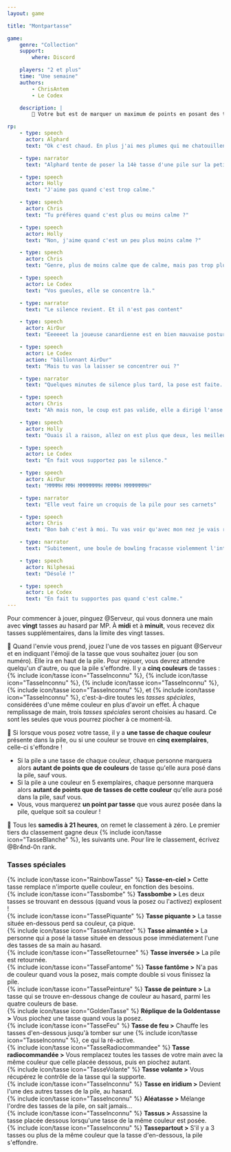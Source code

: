 ```yaml
---
layout: game

title: "Montpartasse"

game:
    genre: "Collection"
    support:
        where: Discord

    players: "2 et plus"
    time: "Une semaine"
    authors:
        - ChrisAntem
        - Le Codex

    description: |
        📖 Votre but est de marquer un maximum de points en posant des tasses de couleur avant que celle-ci ne s'effondre dans de mystérieuses circonstances...

rp:
    - type: speech
      actor: Alphard
      text: "Ok c'est chaud. En plus j'ai mes plumes qui me chatouillent."

    - type: narrator
      text: "Alphard tente de poser la 14è tasse d'une pile sur la petite table. Silence, tension et parquet dans la salle."

    - type: speech
      actor: Holly
      text: "J'aime pas quand c'est trop calme."

    - type: speech
      actor: Chris
      text: "Tu préfères quand c'est plus ou moins calme ?"

    - type: speech
      actor: Holly
      text: "Non, j'aime quand c'est un peu plus moins calme ?"

    - type: speech
      actor: Chris
      text: "Genre, plus de moins calme que de calme, mais pas trop plus non plus ?"

    - type: speech
      actor: Le Codex
      text: "Vos gueules, elle se concentre là."

    - type: narrator
      text: "Le silence revient. Et il n'est pas content"

    - type: speech
      actor: AirDur
      text: "Eeeeeet la joueuse canardienne est en bien mauvaise posture ahlalalalala... Ses adversaires tentent de la déstabiliser mais elle tient le coup, elle le tient ! Va-t-elle réussir l'exploit à poser une Lgbtasse, synonyme de victoire dans ce championnat départemental de pile de tasses de Seine-et-MMH"

    - type: speech
      actor: Le Codex
      action: "bâillonnant AirDur"
      text: "Mais tu vas la laisser se concentrer oui ?"

    - type: narrator
      text: "Quelques minutes de silence plus tard, la pose est faite. Sans clou, ni vis"

    - type: speech
      actor: Chris
      text: "Ah mais non, le coup est pas valide, elle a dirigé l'anse à 225°, c'est un multiple de cinq du coup ça compte pas..."

    - type: speech
      actor: Holly
      text: "Ouais il a raison, allez on est plus que deux, les meilleurs."

    - type: speech
      actor: Le Codex
      text: "En fait vous supportez pas le silence."

    - type: speech
      actor: AirDur
      text: "MMMMH MMH MMMMMMMH MMMMH MMMMMMMH"

    - type: narrator
      text: "Elle veut faire un croquis de la pile pour ses carnets"

    - type: speech
      actor: Chris
      text: "Bon bah c'est à moi. Tu vas voir qu'avec mon nez je vais rien voir venir et tout va se ramasser... J'ai les boules d'avance."

    - type: narrator
      text: "Subitement, une boule de bowling fracasse violemment l'intégralité de la pile. Aucune survivante."

    - type: speech
      actor: Nilphesai
      text: "Désolé !"

    - type: speech
      actor: Le Codex
      text: "En fait tu supportes pas quand c'est calme."
---
```


Pour commencer à jouer, pinguez @Serveur, qui vous donnera une main avec **vingt** tasses au hasard par MP. À **midi** et à **minuit**, vous recevez dix tasses supplémentaires, dans la limite des vingt tasses.

🔋 Quand l'envie vous prend, jouez l'une de vos tasses en piguant @Serveur et en indiquant l'émoji de la tasse que vous souhaitez jouer (ou son numéro). Elle ira en haut de la pile. Pour rejouer, vous devrez attendre quelqu'un d'autre, ou que la pile s'effondre.
Il y a **cinq couleurs** de tasses : {% include icon/tasse icon="TasseInconnu" %}, {% include icon/tasse icon="TasseInconnu" %}, {% include icon/tasse icon="TasseInconnu" %}, {% include icon/tasse icon="TasseInconnu" %}, et {% include icon/tasse icon="TasseInconnu" %}, c'est-à-dire toutes les _tasses spéciales_, considérées d'une même couleur en plus d'avoir un effet.
À chaque remplissage de main, trois _tasses spéciales_ seront choisies au hasard. Ce sont les seules que vous pourrez piocher à ce moment-là.

🎳 Si lorsque vous posez votre tasse, il y a **une tasse de chaque couleur** présente dans la pile, ou si une couleur se trouve en **cinq exemplaires**, celle-ci s'effondre !
- Si la pile a une tasse de chaque couleur, chaque personne marquera alors **autant de points que de couleurs** de tasse qu'elle aura posé dans la pile, sauf vous.
- Si la pile a une couleur en 5 exemplaires, chaque personne marquera alors **autant de points que de tasses de cette couleur** qu'elle aura posé dans la pile, sauf vous.
- Vous, vous marquerez **un point par tasse** que vous aurez posée dans la pile, quelque soit sa couleur !

📅 Tous les **samedis à 21 heures**, on remet le classement à zéro. Le premier tiers du classement gagne deux {% include icon/tasse icon="TasseBlanche" %}, les suivants une. Pour lire le classement, écrivez @Br4nd-0n rank.

### Tasses spéciales

{% include icon/tasse icon="RainbowTasse" %} **Tasse-en-ciel >** Cette tasse remplace n'importe quelle couleur, en fonction des besoins.  
{% include icon/tasse icon="Tassbombe" %} **Tassbombe >** Les deux tasses se trouvant en dessous (quand vous la posez ou l'activez) explosent !  
{% include icon/tasse icon="TassePiquante" %} **Tasse piquante >** La tasse située en-dessous perd sa couleur, ça pique.  
{% include icon/tasse icon="TasseAimantee" %} **Tasse aimantée >** La personne qui a posé la tasse située en dessous pose immédiatement l'une des tasses de sa main au hasard.  
{% include icon/tasse icon="TasseRetournee" %} **Tasse inversée >** La pile est retournée.  
{% include icon/tasse icon="TasseFantome" %} **Tasse fantôme >** N'a pas de couleur quand vous la posez, mais compte double si vous finissez la pile.  
{% include icon/tasse icon="TassePeinture" %} **Tasse de peinture >** La tasse qui se trouve en-dessous change de couleur au hasard, parmi les quatre couleurs de base.  
{% include icon/tasse icon="GoldenTasse" %} **Réplique de la Goldentasse >** Vous piochez une tasse quand vous la posez.  
{% include icon/tasse icon="TasseFeu" %} **Tasse de feu >** Chauffe les tasses d'en-dessous jusqu'à tomber sur une {% include icon/tasse icon="TasseInconnu" %}, ce qui la ré-active.  
{% include icon/tasse icon="TasseRadiocommandee" %} **Tasse radiocommandée >** Vous remplacez toutes les tasses de votre main avec la même couleur que celle placée dessous, puis en piochez autant.  
{% include icon/tasse icon="TasseVolante" %} **Tasse volante >** Vous récupérez le contrôle de la tasse qui la supporte.  
{% include icon/tasse icon="TasseInconnu" %} **Tasse en iridium >** Devient l'une des autres tasses de la pile, au hasard.  
{% include icon/tasse icon="TasseInconnu" %} **Aléatasse >** Mélange l'ordre des tasses de la pile, on sait jamais...  
{% include icon/tasse icon="TasseInconnu" %} **Tassus >**  Assassine la tasse placée dessous lorsqu'une tasse de la même couleur est posée.  
{% include icon/tasse icon="TasseInconnu" %} **Tassepartout >** S'il y a 3 tasses ou plus de la même couleur que la tasse d'en-dessous, la pile s'effondre.
